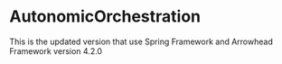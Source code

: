 # AutonomicOrchestration
This is the updated version that use Spring Framework and Arrowhead Framework version 4.2.0
